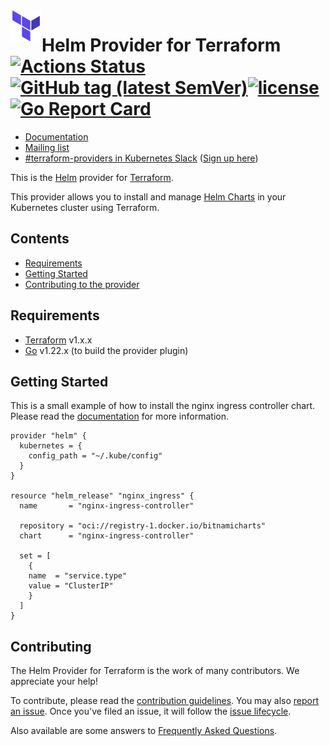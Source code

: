 <a href="https://terraform.io">
    <img src=".github/tf.png" alt="Terraform logo" title="Terraform" align="left" height="50" />
</a>

# Helm Provider for Terraform [![Actions Status](https://github.com/hashicorp/terraform-provider-helm/workflows/tests/badge.svg)](https://github.com/hashicorp/terraform-provider-helm/actions)[![GitHub tag (latest SemVer)](https://img.shields.io/github/v/tag/hashicorp/terraform-provider-helm?label=release)](https://github.com/hashicorp/terraform-provider-helm/releases)[![license](https://img.shields.io/github/license/hashicorp/terraform-provider-helm.svg)]()[![Go Report Card](https://goreportcard.com/badge/github.com/hashicorp/terraform-provider-helm)](https://goreportcard.com/report/github.com/hashicorp/terraform-provider-helm)


- [Documentation](https://www.terraform.io/docs/providers/helm/index.html)
- [Mailing list](http://groups.google.com/group/terraform-tool)
- [#terraform-providers in Kubernetes Slack](https://kubernetes.slack.com/messages/CJY6ATQH4) ([Sign up here](http://slack.k8s.io/))

This is the [Helm](https://github.com/kubernetes/helm) provider for [Terraform](https://www.terraform.io/).

This provider allows you to install and manage [Helm Charts](https://artifacthub.io/packages/search?kind=0&sort=relevance&page=1) in your Kubernetes cluster using Terraform.


## Contents

* [Requirements](#requirements)
* [Getting Started](#getting-started)
* [Contributing to the provider](#contributing)

## Requirements

-	[Terraform](https://www.terraform.io/downloads.html) v1.x.x
-	[Go](https://golang.org/doc/install) v1.22.x (to build the provider plugin)

## Getting Started

This is a small example of how to install the nginx ingress controller chart. Please read the [documentation](https://www.terraform.io/docs/providers/helm/index.html) for more
information.

```hcl
provider "helm" {
  kubernetes = {
    config_path = "~/.kube/config"
  }
}

resource "helm_release" "nginx_ingress" {
  name       = "nginx-ingress-controller"

  repository = "oci://registry-1.docker.io/bitnamicharts"
  chart      = "nginx-ingress-controller"

  set = [
    {
    name  = "service.type"
    value = "ClusterIP"
    }
  ]
}
```

## Contributing

The Helm Provider for Terraform is the work of many contributors. We appreciate your help!

To contribute, please read the [contribution guidelines](_about/CONTRIBUTING.md). You may also [report an issue](https://github.com/hashicorp/terraform-provider-helm/issues/new/choose). Once you've filed an issue, it will follow the [issue lifecycle](_about/ISSUES.md).

Also available are some answers to [Frequently Asked Questions](_about/FAQ.md).

